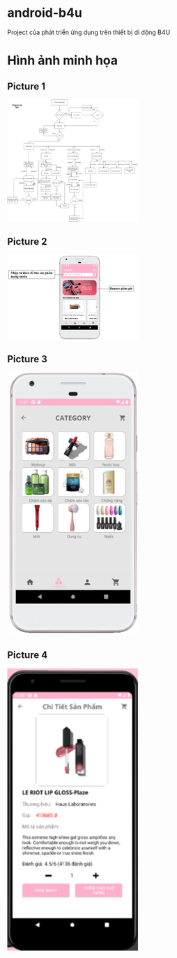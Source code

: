 # android-b4u
Project của phát triển ứng dụng trên thiết bị di dộng
B4U
# Hình ảnh minh họa

## Picture 1
<img src="./readme/picture1.png" alt="Picture 1" width="300">

## Picture 2
<img src="./readme/picture2.png" alt="Picture 2" width="300">

## Picture 3
<img src="./readme/picture3.png" alt="Picture 3" width="300">

## Picture 4
<img src="./readme/picture4.png" alt="Picture 4" width="300">
